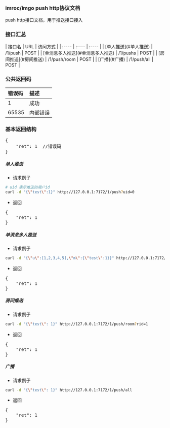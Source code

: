 <h3>imroc/imgo push http协议文档</h3>
push http接口文档，用于推送接口接入

<h3>接口汇总</h3>
| 接口名 | URL | 访问方式 |
| :---- | :---- | :---- |
| [单人推送](#单人推送)  | /1/push       | POST |
| [单消息多人推送](#单消息多人推送) | /1/pushs      | POST |
| [房间推送](#房间推送) | /1/push/room   | POST |
| [广播](#广播) | /1/push/all   | POST |

<h3>公共返回码</h3>

| 错误码 | 描述 |
| :---- | :---- |
| 1 | 成功 |
| 65535 | 内部错误 |

<h3>基本返回结构</h3>
<pre>
{
    "ret": 1  //错误码
}
</pre>


##### 单人推送
 * 请求例子

```sh
# uid 表示推送的用户id
curl -d "{\"test\":1}" http://127.0.0.1:7172/1/push?uid=0
```

 * 返回

<pre>
{
    "ret": 1
}
</pre>

##### 单消息多人推送
 * 请求例子

```sh
curl -d "{\"u\":[1,2,3,4,5],\"m\":{\"test\":1}}" http://127.0.0.1:7172/1/pushs
```

 * 返回

<pre>
{
    "ret": 1
}
</pre>

##### 房间推送
 * 请求例子

```sh
curl -d "{\"test\": 1}" http://127.0.0.1:7172/1/push/room?rid=1
```

 * 返回

<pre>
{
    "ret": 1
}
</pre>

##### 广播
 * 请求例子

```sh
curl -d "{\"test\": 1}" http://127.0.0.1:7172/1/push/all
```

 * 返回

<pre>
{
    "ret": 1
}
</pre>


